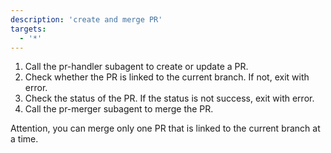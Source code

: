 ```yaml
---
description: 'create and merge PR'
targets:
  - '*'
---
```


1. Call the pr-handler subagent to create or update a PR.
2. Check whether the PR is linked to the current branch. If not, exit with error.
3. Check the status of the PR. If the status is not success, exit with error.
4. Call the pr-merger subagent to merge the PR.

Attention, you can merge only one PR that is linked to the current branch at a time.
